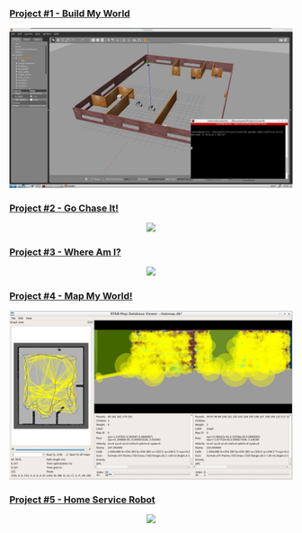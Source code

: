 ### [Project #1 - Build My World](/Project1)
<p align="center">
  <img src="Project1/images/image1.jpg"/>
</p>

### [Project #2 - Go Chase It!](/Project2)
<p align="center">
  <img src="Project2/images/demo.gif"/>
</p>

### [Project #3 - Where Am I?](/Project3)
<p align="center">
  <img src="Project3/images/demo.gif"/>
</p>

### [Project #4 - Map My World!](/Project4)
<p align="center">
  <img src="Project4/images/demo.jpg"/>
</p>

### [Project #5 - Home Service Robot](/Project5)
<p align="center">
  <img src="Project5/images/demo.gif"/>
</p>
